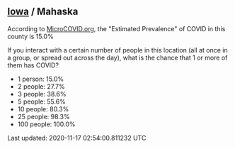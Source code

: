 
## [Iowa](/united-states/iowa) / Mahaska

According to [MicroCOVID.org](http://microcovid.org),
the "Estimated Prevalence" of COVID in this county is 15.0%

If you interact with a certain number of people in this location
(all at once in a group, or spread out across the day), what is the chance that
1 or more of them has COVID?

- 1 person: 15.0%
- 2 people: 27.7%
- 3 people: 38.6%
- 5 people: 55.6%
- 10 people: 80.3%
- 25 people: 98.3%
- 100 people: 100.0%

Last updated: 2020-11-17 02:54:00.811232 UTC
